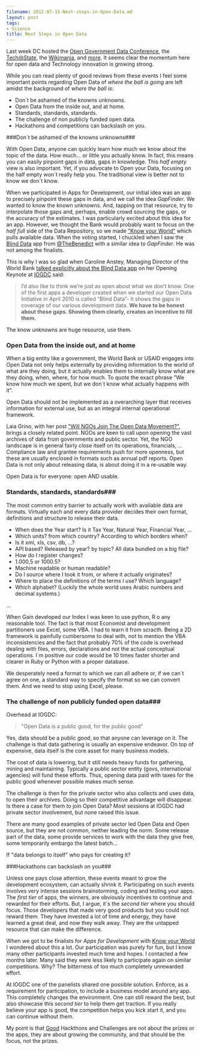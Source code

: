 ```yaml
---
filename: 2012-07-15-Next-steps-in-Open-Data.md
layout: post
tags:
- Science
title: Next Steps in Open Data
---
```

Last week DC hosted the [Open Government Data
Conference](http://www.data.gov/communities/conference), the
[Tech@State](http://tech.state.gov/profiles/blogs/tech-state-wiki-gov-agenda), the
[Wikimania](http://wikimania2012.wikimedia.org/wiki/Main_Page), and [more](http://developmentseed.org/blog/2012/july/09/week-dc-tech/). It seems clear
the momentum here for open data and Technology innovation is growing strong.

While you can read plenty of good reviews from these events I feel some
important points regarding Open Data of *where the ball is going* are left amidst the background of *where the ball is*:

* Don´t be ashamed of the knowns unknowns.
* Open Data from the inside out, and at home.
* Standards, standards, standards.
* The challenge of non publicly funded open data.
* Hackathons and competitions can backslash on you.

<!--more-->
###Don´t be ashamed of the knowns unknowns###

With Open Data, anyone can quickly learn how much we know about the
topic of the data. How much... or little you actually know. In fact, this means you can
easily pinpoint gaps in data, gaps in knowledge. This *half empty* view
is also important. Yet, if you advocate to Open your Data, focusing on
the half empty won´t really help you. The traditional view is better
not to know we don´t know.

When we participated in Apps for Development, our initial idea was an
app to precisely pinpoint these gaps in data, and we call the idea
*GapFinder*. We wanted to know the known unknowns. And, tapping on 
that resource, try to interpolate those gaps
and, perhaps, enable crowd sourcing the gaps, or the accuracy of the estimates. I was
particularly excited about this idea for an app. However, we thought the Bank would
probably want to focus on the *half full* side of the Data Repository,
so we made ["Know your World"](http://www.quiz2015.com/) which pulls available data.
When the voting started, I chuckled when I saw the [Blind Data](http://appsfordevelopment.challengepost.com/submissions/1525-blind-data) app from
[@TheBenedict](https://twitter.com/thebenedict) with a similar idea to *GapFinder*. He was not among the finalists.

This is why I was so glad when Caroline Anstey, Managing Director of the World Bank [talked
explicitly about the Blind Data app](http://www.worldbank.org/en/news/2012/07/10/second-international-open-government-data-conference) on her Opening Keynote at [IOGDC](http://www.data.gov/communities/conference) said:

>I’d also like to think we’re just as open about what we don’t know. One
>of the first apps a developer created when we started our Open Data
>Initiative in April 2010 is called “Blind Data”- it shows the gaps in
>coverage of our various development data. **We have to be honest about
>those gaps. Showing them clearly, creates an incentive to fill them.**

The know unknowns are huge resource, use them.

### Open Data from the inside out, and at home ###

When a big entity like a government, the World Bank
or USAID engages into Open Data not only helps externally by
providing information to the world of what are they doing, but it
actually enables them to internally know what are they doing, when, where, for how
much. To quote the exact phrase "We know how much we spent, but we don´t
know what actually happens with it". 

Open Data should not be implemented as a
overarching layer that receives information for external use, but as an 
integral internal operational framework.

Laia Grino, with her post ["Will NGOs Join The Open Data
Movement?"](http://www.interaction.org/blog/will-ngos-join-open-data-movement), brings a closely related point. NGOs are keen to call upon opening the vast archives of data from governments and public sector. Yet, the NGO landscape is in general fairly close itself on its operations, financials, ... Compliance law and grantee requirements push for more openness, but these are usually enclosed in formats such as annual pdf reports. Open Data is not only about releasing data, is about doing it in a re-usable way.   

Open Data is for everyone: open AND usable.

### Standards, standards, standards###

The most common entry barrier to actually work with available data are
formats. Virtually each and every data provider decides their own
format, definitions and structure to release their data.

* When does the Year start? Is it Tax Year, Natural Year, Financial Year,
...
* Which units? from which country? According to which borders when?
* Is it xml, xls, csv, db, ...?
* API based? Released by year? by topic? All data bundled on a big file?
* How do I register changes?
* 1.000,5 or 1000.5?
* Machine readable or human readable?
* Do I source where I took it from, or where it actually originates?
* Where to place the definitions of the terms I use? Which language?
* Which alphabet? (Luckily the whole world uses Arabic numbers and
  decimal systems.)

...

When Gain developed our Index I was keen to use python, R o any
reasonable tool. The fact is that most Economist and development 
partitioners use Excel, some VBA. I had to learn it from scracth. Being
a 2D framework is painfully cumbersome to deal with, not to mention
the VBA inconsistencies and the fact that probably 70% of the code is
overhead dealing with files, errors, declarations and not the actual
conceptual operations. I´m positive our code would be 10 times faster
shorter and clearer in Ruby or Python with a proper database. 

We desperately need a format to which we can all adhere or, if we can´t
agree on one, a standard way to specify the format so we can convert them. And we need to stop
using Excel, please.


### The challenge of non publicly funded open data###

Overhead at IOGDC:
>"Open Data is a public good, for the public good"


Yes, data should be a public good, so that anyone can leverage on it. The
challenge is that data gathering is usually an expensive endeavor. On
top of expensive, data itself is the core asset for many business models.

The cost of data is lowering, but it still needs heavy funds for
gathering, mining and maintaining. Typically
a public sector entity (govs, international agencies) will fund these
efforts. Thus, opening data paid with taxes for the public good 
whenever possible makes much sense. 

The challenge is then for the private sector who also collects and
uses data, to open their archives. Doing so their competitive advantage
will disappear. Is there a case for them to join Open Data? Most sessions at IOGDC
had private sector involvement, but none raised this issue. 

There are many good examples of private sector led Open Data and Open
source, but they are not common, neither leading the norm. Some release
part of the data, some provide services to work with the data they give free,
some temporarily embargo the latest batch... 

If "data belongs to itself" who pays for creating it?


###Hackathons can backslash on you###

Unless one pays close attention, these events meant to grow the
development ecosystem, can actually shrink it. Participating on such
events involves very intense sessions brainstorming, coding and testing your
apps. The *first tier* of apps, the winners, are obviously incentives to continue and rewarded for
their efforts. But, I argue, it´s the *second tier* where you should
focus. Those developers that made very good products but you could not
reward them. They have invested a lot of time and energy, they have
learned a great deal, and now they walk away. They are the untapped
resource that can make the difference.

When we got to be finalists for *Apps for Development* with [Know your
World](#) I wondered about this a lot. Our participation was purely for
fun, but I know many other participants invested much time and hopes. I
contacted a few months later. Many said they were less likely to
participate again on similar competitions. Why? The bitterness of too
much completely unrewarded effort.

At IOGDC one of the panelists shared one possible solution. Enforce, as
a requirement for participation, to include a business model around any
app. This completely changes the environment. One can still reward the
best, but also showcase this *second tier* to help them get traction.
If you really believe your app is good, the competition helps you kick start it,
and you can continue without them.

My point is that [Good](http://hackdaymanifesto.com/) Hackthons and Challenges are not about the prizes or
the apps, they are about growing the community, and that should be the
focus, not the prizes.

